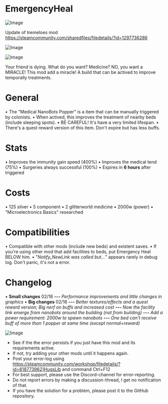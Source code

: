 # EmergencyHeal

![Image](https://i.imgur.com/buuPQel.png)

Update of tremeloes mod
https://steamcommunity.com/sharedfiles/filedetails/?id=1297736286

![Image](https://i.imgur.com/pufA0kM.png)

	
![Image](https://i.imgur.com/Z4GOv8H.png)

Your friend is dying. What do you want? Medicine? NO, you want a MIRACLE!
This mod add a miracle! A build that can be actived to improve temporally treatments.

# General

 • The "Medical NanoBots Popper" is a item that can be manually triggered by colonists.
 • When actived, this improves the treatment of nearby beds (include sleeping spots).
 • BE CAREFUL! It's have a very limited lifespan.
 • There's a quest reward version of this item. Don't expire but has less buffs.

# Stats

 • Improves the immunity gain speed (400%)
 • Improves the medical tend (75%)
 • Surgeries always successful (100%)
 • Expires in **6 hours** after triggered

# Costs

 • 125 silver
 • 5 component
 • 2 glitterworld medicine
 • 2000w (power)
 • "Microelectronics Basics" researched

# Compatibilities

 • Compatible with other mods (include new beds) and existent saves.
 • If you're using other mod that add facilities to beds, put Emergency Heal BELOW him.
 • "*Notify_NewLink was called but...*" appears rarely in debug log. Don't panic, it's not a error.

# Changelog

 • **Small changes** 02/18
**---** *Performance improvements and little changes in graphics*
 • **Big changes** 02/16
**---** *Better textures/effects and a quest reward version; Big nerf on buffs and increased cost*
**---** *Now the facility link emerge from nanobots around the building (not from building)*
**---** *Add a power requirement: 2000w to spawn nanobots*
**---** *One bed can't receive buff of more than 1 popper at same time (except normal+reward)*

![Image](https://i.imgur.com/PwoNOj4.png)



-  See if the the error persists if you just have this mod and its requirements active.
-  If not, try adding your other mods until it happens again.
-  Post your error-log using https://steamcommunity.com/workshop/filedetails/?id=818773962]HugsLib and command Ctrl+F12
-  For best support, please use the Discord-channel for error-reporting.
-  Do not report errors by making a discussion-thread, I get no notification of that.
-  If you have the solution for a problem, please post it to the GitHub repository.




